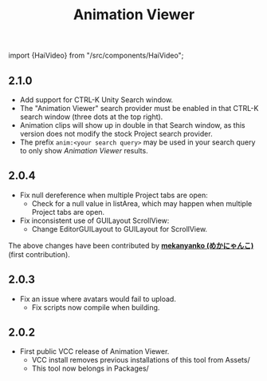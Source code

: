 ﻿---
title: Animation Viewer
---

import {HaiVideo} from "/src/components/HaiVideo";

## 2.1.0

- Add support for CTRL-K Unity Search window.
- The "Animation Viewer" search provider must be enabled in that CTRL-K search window (three dots at the top right).
- Animation clips will show up in double in that Search window, as this version does not modify the stock Project search provider.
- The prefix `anim:<your search query>` may be used in your search query to only show *Animation Viewer* results.

<HaiVideo src="../../updates/img/2024-08-15-p0-rvnD2iDbIn.mp4"></HaiVideo>

## 2.0.4

- Fix null dereference when multiple Project tabs are open:
  - Check for a null value in listArea, which may happen when multiple Project tabs are open.
- Fix inconsistent use of GUILayout ScrollView:
  - Change EditorGUILayout to GUILayout for ScrollView.

The above changes have been contributed by **[mekanyanko (めかにゃんこ)](https://github.com/mekanyanko)** (first contribution).

## 2.0.3

- Fix an issue where avatars would fail to upload.
  - Fix scripts now compile when building.

## 2.0.2

- First public VCC release of Animation Viewer.
  - VCC install removes previous installations of this tool from Assets/
  - This tool now belongs in Packages/

